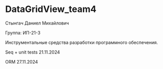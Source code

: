 # DataGridView_team4

Стынгач Даниел Михайлович

Группа: ИП-21-3

Инструментальные средства разработки программного обеспечения.

Seq + unit tests 21.11.2024

ORM 27.11.2024
